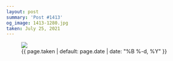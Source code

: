 ```yaml
---
layout: post
summary: 'Post #1413'
og_image: 1413-1280.jpg
taken: July 25, 2021
---
```


<figure class="post">
 <img sizes="(min-width: 700px) 50vw, calc(100vw - 2rem)" src="{{ site.assets_url }}/1413-640.jpg" srcset="{{ site.assets_url }}/1413-320.jpg 320w, {{ site.assets_url }}/1413-640.jpg 640w, {{ site.assets_url }}/1413-960.jpg 960w, {{ site.assets_url }}/1413-1280.jpg 1280w"/>
 <figcaption>
  <time>
   {{ page.taken | default: page.date | date: "%B %-d, %Y" }}
  </time>
 </figcaption>
</figure>
